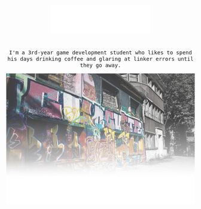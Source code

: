 <p align="center">
  <img width="264" height="77" src="https://raw.githubusercontent.com/ben-millar/ben-millar/master/HiImBen.gif">
</p>

#

<p align="center">
  <samp>I'm a 3rd-year game development student who likes to spend his days drinking coffee and glaring at linker errors until they go away.</samp>
</p>

![Graffiti Background](https://raw.githubusercontent.com/ben-millar/ben-millar/master/githubTopBanner2.png)

<!--
**ben-millar/ben-millar** is a ✨ _special_ ✨ repository because its `README.md` (this file) appears on your GitHub profile.

Here are some ideas to get you started:

- 🔭 I’m currently working on ...
- 🌱 I’m currently learning ...
- 👯 I’m looking to collaborate on ...
- 🤔 I’m looking for help with ...
- 💬 Ask me about ...
- 📫 How to reach me: ...
- 😄 Pronouns: ...
- ⚡ Fun fact: ...
-->

